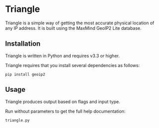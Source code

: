 # Triangle

Triangle is a simple way of getting the most accurate physical location of any IP address. It is built using the MaxMind GeoIP2 Lite database. 

## Installation

Triangle is written in Python and requires v3.3 or higher.

Triangle requires that you install several dependencies as follows:

```
pip install geoip2
```

## Usage

Triangle produces output based on flags and input type. 

Run without parameters to get the full help documentation:

```
triangle.py
```
